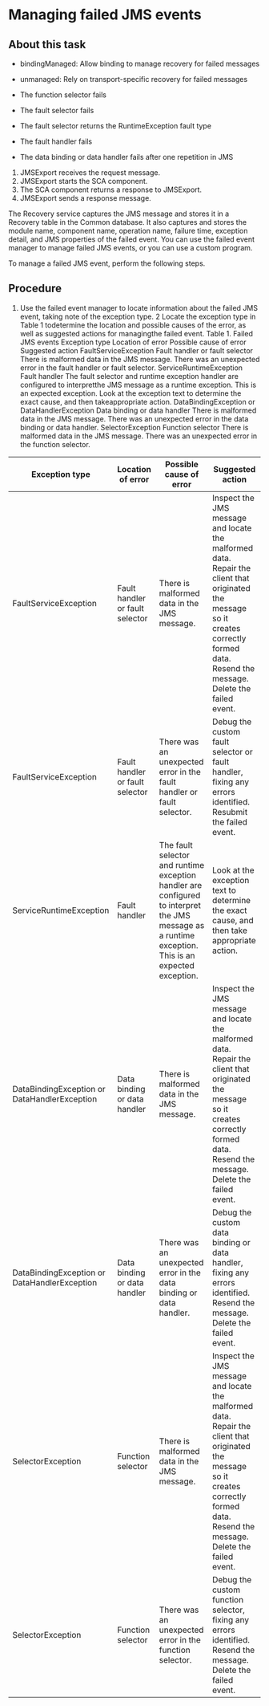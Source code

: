 <!-- image -->

# Managing failed JMS events

## About this task

- bindingManaged: Allow binding to manage recovery for failed messages
- unmanaged: Rely on transport-specific recovery for failed messages

- The function selector fails
- The fault selector fails
- The fault selector returns the RuntimeException fault type
- The fault handler fails
- The data binding or data handler fails after one repetition in JMS

1. JMSExport receives the request message.
2. JMSExport starts the SCA component.
3. The SCA component returns a response to JMSExport.
4. JMSExport sends a response message.

The Recovery service captures the JMS message and stores it in a Recovery table in the Common
database. It also captures and stores the module name, component name, operation name, failure time,
exception detail, and JMS properties of the failed event. You can use the failed event manager to
manage failed JMS events, or you can use a custom program.

To manage a failed JMS event, perform the following steps.

## Procedure

1. Use the failed event manager to locate information about the failed JMS event, taking note of
the exception type.
2 Locate the exception type in Table 1 todetermine the location and possible causes of the error, as well as suggested actions for managingthe failed event. Table 1. Failed JMS events Exception type Location of error Possible cause of error Suggested action FaultServiceException Fault handler or fault selector There is malformed data in the JMS message. There was an unexpected error in the fault handler or fault selector. ServiceRuntimeException Fault handler The fault selector and runtime exception handler are configured to interpretthe JMS message as a runtime exception. This is an expected exception. Look at the exception text to determine the exact cause, and then takeappropriate action. DataBindingException or DataHandlerException Data binding or data handler There is malformed data in the JMS message. There was an unexpected error in the data binding or data handler. SelectorException Function selector There is malformed data in the JMS message. There was an unexpected error in the function selector.

| Exception type                               | Location of error               | Possible cause of error                                                                                                                             | Suggested action                                                                                                                                                                       |
|----------------------------------------------|---------------------------------|-----------------------------------------------------------------------------------------------------------------------------------------------------|----------------------------------------------------------------------------------------------------------------------------------------------------------------------------------------|
| FaultServiceException                        | Fault handler or fault selector | There is malformed data in the JMS message.                                                                                                         | Inspect the JMS message and locate the malformed data. Repair the client that originated the message so it creates correctly formed data. Resend the message. Delete the failed event. |
| FaultServiceException                        | Fault handler or fault selector | There was an unexpected error in the fault handler or fault selector.                                                                               | Debug the custom fault selector or fault handler, fixing any errors identified. Resubmit the failed event.                                                                             |
| ServiceRuntimeException                      | Fault handler                   | The fault selector and runtime exception handler are configured to interpret the JMS message as a runtime exception. This is an expected exception. | Look at the exception text to determine the exact cause, and then take appropriate action.                                                                                             |
| DataBindingException or DataHandlerException | Data binding or data handler    | There is malformed data in the JMS message.                                                                                                         | Inspect the JMS message and locate the malformed data. Repair the client that originated the message so it creates correctly formed data. Resend the message. Delete the failed event. |
| DataBindingException or DataHandlerException | Data binding or data handler    | There was an unexpected error in the data binding or data handler.                                                                                  | Debug the custom data binding or data handler, fixing any errors identified. Resend the message. Delete the failed event.                                                              |
| SelectorException                            | Function selector               | There is malformed data in the JMS message.                                                                                                         | Inspect the JMS message and locate the malformed data. Repair the client that originated the message so it creates correctly formed data. Resend the message. Delete the failed event. |
| SelectorException                            | Function selector               | There was an unexpected error in the function selector.                                                                                             | Debug the custom function selector, fixing any errors identified. Resend the message. Delete the failed event.                                                                         |
